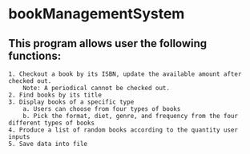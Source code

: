 # bookManagementSystem
## This program allows user the following functions: 
	1. Checkout a book by its ISBN, update the available amount after checked out. 
		Note: A periodical cannot be checked out.
	2. Find books by its title 
	3. Display books of a specific type 
		a. Users can choose from four types of books 
		b. Pick the format, diet, genre, and frequency from the four different types of books 
	4. Produce a list of random books according to the quantity user inputs 
	5. Save data into file
